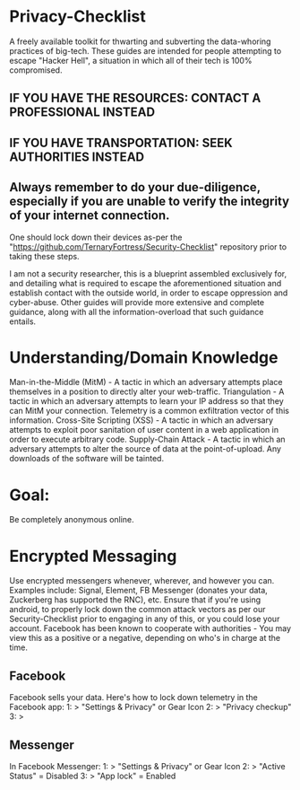 # Privacy-Checklist
A freely available toolkit for thwarting and subverting the data-whoring practices of big-tech.
These guides are intended for people attempting to escape "Hacker Hell", a situation in which all of their tech is 100% compromised.

## IF YOU HAVE THE RESOURCES: CONTACT A PROFESSIONAL INSTEAD
## IF YOU HAVE TRANSPORTATION: SEEK AUTHORITIES INSTEAD
## Always remember to do your due-diligence, especially if you are unable to verify the integrity of your internet connection.

One should lock down their devices as-per the "https://github.com/TernaryFortress/Security-Checklist" repository prior to taking these steps.

I am not a security researcher, this is a blueprint assembled exclusively for, and detailing what is required to escape the aforementioned situation and establish contact with the outside world, in order to escape oppression and cyber-abuse. Other guides will provide more extensive and complete guidance, along with all the information-overload that such guidance entails.

# Understanding/Domain Knowledge
Man-in-the-Middle (MitM) - A tactic in which an adversary attempts place themselves in a position to directly alter your web-traffic.
Triangulation - A tactic in which an adversary attempts to learn your IP address so that they can MitM your connection. Telemetry is a common exfiltration vector of this information.
Cross-Site Scripting (XSS) - A tactic in which an adversary attempts to exploit poor sanitation of user content in a web application in order to execute arbitrary code.
Supply-Chain Attack - A tactic in which an adversary attempts to alter the source of data at the point-of-upload. Any downloads of the software will be tainted.

# Goal:
Be completely anonymous online.

# Encrypted Messaging
Use encrypted messengers whenever, wherever, and however you can.
Examples include: Signal, Element, FB Messenger (donates your data, Zuckerberg has supported the RNC), etc.
Ensure that if you're using android, to properly lock down the common attack vectors as per our Security-Checklist prior to engaging in any of this, or you could lose your account.
Facebook has been known to cooperate with authorities - You may view this as a positive or a negative, depending on who's in charge at the time.

## Facebook 
Facebook sells your data. Here's how to lock down telemetry in the Facebook app:
1: > "Settings & Privacy" or Gear Icon
2: > "Privacy checkup"
3: > 

## Messenger
In Facebook Messenger:
1: > "Settings & Privacy" or Gear Icon
2: > "Active Status" = Disabled
3: > "App lock" = Enabled
